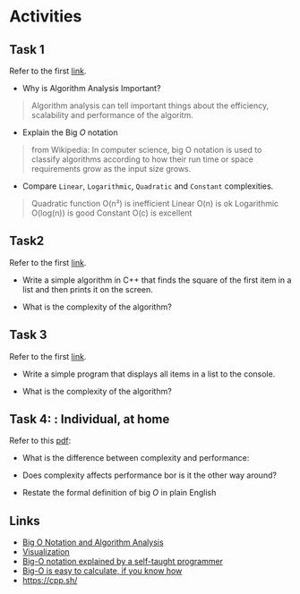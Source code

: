 # Activities

## Task 1

Refer to the first [link](#links).

- Why is Algorithm Analysis Important?
> Algorithm analysis can tell important things about the efficiency, scalability and performance of the algoritm.

- Explain the Big $O$ notation
> from Wikipedia: In computer science, big O notation is used to classify algorithms according to how their run time or space requirements grow as the input size grows.

- Compare `Linear`, `Logarithmic`, `Quadratic` and `Constant` complexities.

> Quadratic function O(n²) is inefficient 
> Linear O(n) is ok
> Logarithmic O(log(n)) is good
> Constant O(c) is excellent

## Task2

Refer to the first [link](#links).

- Write a simple algorithm in C++ that finds the square of the first item in a list and then prints it on the screen.


- What is the complexity of the algorithm?


## Task 3

Refer to the first [link](#links).

- Write a simple program that displays all items in a list to the console.


- What is the complexity of the algorithm?


## Task 4: : Individual, at home

Refer to this [pdf](./big_o.pdf):

- What is the difference between complexity and performance:


- Does complexity affects performance bor is it the other way around?


- Restate the formal definition of big $O$ in plain English

## Links

- [Big O Notation and Algorithm Analysis ](https://stackabuse.com/big-o-notation-and-algorithm-analysis-with-python-examples/)
- [Visualization](https://www.cs.usfca.edu/~galles/visualization/Search.html)
- [Big-O notation explained by a self-taught programmer](https://justin.abrah.ms/computer-science/big-o-notation-explained.html)
- [Big-O is easy to calculate, if you know how](https://justin.abrah.ms/computer-science/how-to-calculate-big-o.html)
- https://cpp.sh/
